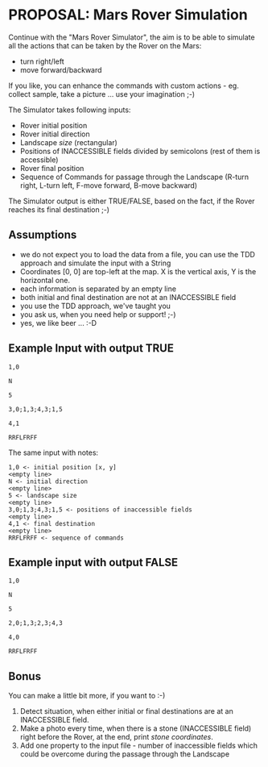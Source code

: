 # PROPOSAL: Mars Rover Simulation

Continue with the "Mars Rover Simulator", the aim is to be able to simulate all the actions that can be taken by the Rover on the Mars:
 - turn right/left
 - move forward/backward

If you like, you can enhance the commands with custom actions - eg. collect sample, take a picture ... use your imagination ;-)

The Simulator takes following inputs:
 - Rover initial position
 - Rover initial direction
 - Landscape _size_ (rectangular)
 - Positions of INACCESSIBLE fields divided by semicolons (rest of them is accessible)
 - Rover final position
 - Sequence of Commands for passage through the Landscape (R-turn right, L-turn left, F-move forward, B-move backward)

The Simulator output is either TRUE/FALSE, based on the fact, if the Rover reaches its final destination ;-)

## Assumptions
 - we do not expect you to load the data from a file, you can use the TDD approach and simulate the input with a String
 - Coordinates [0, 0] are top-left at the map. X is the vertical axis, Y is the horizontal one.
 - each information is separated by an empty line
 - both initial and final destination are not at an INACCESSIBLE field
 - you use the TDD approach, we've taught you
 - you ask us, when you need help or support! ;-)
 - yes, we like beer ... :-D

## Example Input with output TRUE

```
1,0

N

5

3,0;1,3;4,3;1,5

4,1

RRFLFRFF
```

The same input with notes:
```
1,0 <- initial position [x, y]
<empty line>
N <- initial direction
<empty line>
5 <- landscape size
<empty line>
3,0;1,3;4,3;1,5 <- positions of inaccessible fields
<empty line>
4,1 <- final destination
<empty line>
RRFLFRFF <- sequence of commands
```

## Example input with output FALSE

```
1,0

N

5

2,0;1,3;2,3;4,3

4,0

RRFLFRFF
```

## Bonus

You can make a little bit more, if you want to :-)

 1. Detect situation, when either initial or final destinations are at an INACCESSIBLE field.
 2. Make a photo every time, when there is a stone (INACCESSIBLE field) right before the Rover, at the end, print _stone coordinates_.
 3. Add one property to the input file - number of inaccessible fields which could be overcome during the passage through the Landscape
